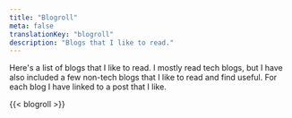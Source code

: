 ```yaml
---
title: "Blogroll"
meta: false
translationKey: "blogroll"
description: "Blogs that I like to read."
---
```


Here's a list of blogs that I like to read. I mostly read tech blogs, but I have also included a few non-tech blogs that I like to read and find useful.
For each blog I have linked to a post that I like.

{{< blogroll >}}
